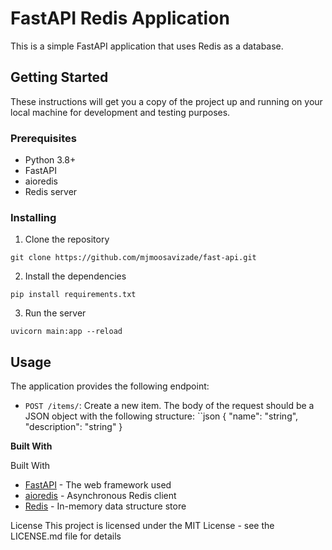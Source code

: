 # FastAPI Redis Application

This is a simple FastAPI application that uses Redis as a database.

## Getting Started

These instructions will get you a copy of the project up and running on your local machine for development and testing purposes.

### Prerequisites

- Python 3.8+
- FastAPI
- aioredis
- Redis server

### Installing

1. Clone the repository

`git clone https://github.com/mjmoosavizade/fast-api.git`

2. Install the dependencies

`pip install requirements.txt`

3. Run the server

`uvicorn main:app --reload`


## Usage

The application provides the following endpoint:

- `POST /items/`: Create a new item. The body of the request should be a JSON object with the following structure:
  ``json
  {
 "name": "string",
 "description": "string"
  }


**Built With**

Built With
- [FastAPI](https://fastapi.tiangolo.com/) - The web framework used
- [aioredis](https://github.com/aio-libs/aioredis) - Asynchronous Redis client
- [Redis](https://redis.io/) - In-memory data structure store

License
This project is licensed under the MIT License - see the LICENSE.md file for details